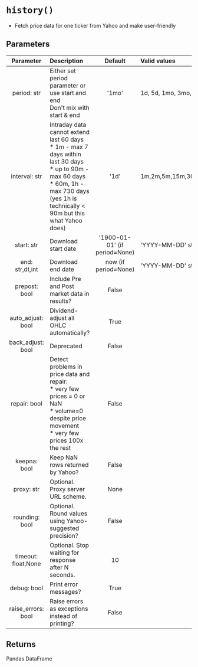 # `history()` 
- Fetch price data for one ticker from Yahoo and make user-friendly

## Parameters

| Parameter  | Description | Default | Valid values | 
| :--------: | :-------- | :------: | :-------- | 
| period: str | Either set period parameter or use start and end <br> Don't mix with start & end | '1mo' | 1d, 5d, 1mo, 3mo, 6mo, 1y, 2y, 5y, 10y, ytd, max |
| interval: str | Intraday data cannot extend last 60 days <br> * 1m - max 7 days within last 30 days <br> * up to 90m - max 60 days <br> * 60m, 1h - max 730 days (yes 1h is technically < 90m but this what Yahoo does)| '1d' | 1m,2m,5m,15m,30m,60m,90m,1h,1d,5d,1wk,1mo,3mo | 
| start: str | Download start date | '1900-01-01' (if period=None) | 'YYYY-MM-DD' string, _datetime, or epoch | 
| end: str,dt,int | Download end date | now (if period=None) | 'YYYY-MM-DD' string, _datetime, or epoch |
| prepost: bool | Include Pre and Post market data in results? | False |  |
| auto_adjust: bool | Dividend-adjust all OHLC automatically? | True |  |
| back_adjust: bool | Deprecated | False |  |
| repair: bool | Detect problems in price data and repair: <br> * very few prices = 0 or NaN <br> * volume=0 despite price movement <br> * very few prices 100x the rest | False ||
| keepna: bool | Keep NaN rows returned by Yahoo?  | False |  |
| proxy: str | Optional. Proxy server URL scheme. | None |  |
| rounding: bool | Optional. Round values using Yahoo-suggested precision? | False |  |
| timeout: float,None | Optional. Stop waiting for response after N seconds. | 10 |  |
| debug: bool | Print error messages? | True |  |
| raise_errors: bool | Raise errors as exceptions instead of printing? | False |  |

## Returns
Pandas DataFrame
